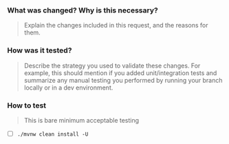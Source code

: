 ### What was changed? Why is this necessary?

> Explain the changes included in this request, and the reasons for them.


### How was it tested?

> Describe the strategy you used to validate these changes. For example, this should mention if you added unit/integration tests and summarize any manual testing you performed by running your branch locally or in a dev environment.


### How to test

> This is bare minimum acceptable testing

- [ ] `./mvnw clean install -U`

